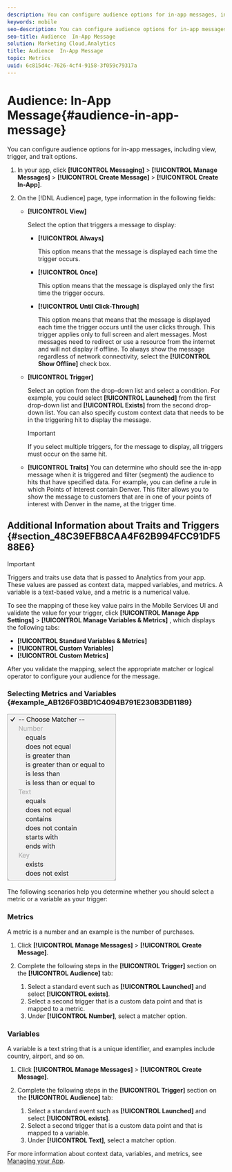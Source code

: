 ```yaml
---
description: You can configure audience options for in-app messages, including view, trigger, and trait options.
keywords: mobile
seo-description: You can configure audience options for in-app messages, including view, trigger, and trait options.
seo-title: Audience  In-App Message
solution: Marketing Cloud,Analytics
title: Audience  In-App Message
topic: Metrics
uuid: 6c815d4c-7626-4cf4-9158-3f059c79317a
---
```


# Audience: In-App Message{#audience-in-app-message}

You can configure audience options for in-app messages, including view, trigger, and trait options.

1. In your app, click **[!UICONTROL Messaging]** > **[!UICONTROL Manage Messages]** > **[!UICONTROL Create Message]** > **[!UICONTROL Create In-App]**.
1. On the [!DNL Audience] page, type information in the following fields:

   * **[!UICONTROL View]**

     Select the option that triggers a message to display: 

     * **[!UICONTROL Always]**

       This option means that the message is displayed each time the trigger occurs.

     * **[!UICONTROL Once]**

       This option means that the message is displayed only the first time the trigger occurs.

     * **[!UICONTROL Until Click-Through]**

       This option means that means that the message is displayed each time the trigger occurs until the user clicks through. This trigger applies only to full screen and alert messages. Most messages need to redirect or use a resource from the internet and will not display if offline. To always show the message regardless of network connectivity, select the **[!UICONTROL Show Offline]** check box.  

   * **[!UICONTROL Trigger]**

     Select an option from the drop-down list and select a condition. For example, you could select **[!UICONTROL Launched]** from the first drop-down list and **[!UICONTROL Exists]** from the second drop-down list. You can also specify custom context data that needs to be in the triggering hit to display the message.

     >[!IMPORTANT]
     >
     >If you select multiple triggers, for the message to display, all triggers must occur on the same hit.

   * **[!UICONTROL Traits]**
      You can determine who should see the in-app message when it is triggered and filter (segment) the audience to hits that have specified data. For example, you can define a rule in which Points of Interest contain Denver. This filter allows you to show the message to customers that are in one of your points of interest with Denver in the name, at the trigger time.

## Additional Information about Traits and Triggers {#section_48C39EFB8CAA4F62B994FCC91DF588E6}

>[!IMPORTANT]
>
>Triggers and traits use data that is passed to Analytics from your app. These values are passed as context data, mapped variables, and metrics. A variable is a text-based value, and a metric is a numerical value.

To see the mapping of these key value pairs in the Mobile Services UI and validate the value for your trigger, click **[!UICONTROL Manage App Settings]** > **[!UICONTROL Manage Variables & Metrics]** , which displays the following tabs:

* **[!UICONTROL Standard Variables & Metrics]**
* **[!UICONTROL Custom Variables]**
* **[!UICONTROL Custom Metrics]**

After you validate the mapping, select the appropriate matcher or logical operator to configure your audience for the message.

### Selecting Metrics and Variables {#example_AB126F03BD1C4094B791E230B3DB1189}

![trigger options](assets/custom_trigger_matcher_options.png)

The following scenarios help you determine whether you should select a metric or a variable as your trigger:

### Metrics

A metric is a number and an example is the number of purchases.

1. Click **[!UICONTROL Manage Messages]** > **[!UICONTROL Create Message]**. 
1. Complete the following steps in the **[!UICONTROL Trigger]** section on the **[!UICONTROL Audience]** tab:

    1. Select a standard event such as **[!UICONTROL Launched]** and select **[!UICONTROL exists]**.
    1. Select a second trigger that is a custom data point and that is mapped to a metric.
    1. Under **[!UICONTROL Number]**, select a matcher option.

### Variables

A variable is a text string that is a unique identifier, and examples include country, airport, and so on.

1. Click **[!UICONTROL Manage Messages]** > **[!UICONTROL Create Message]**.
1. Complete the following steps in the **[!UICONTROL Trigger]** section on the **[!UICONTROL Audience]** tab:

    1. Select a standard event such as **[!UICONTROL Launched]** and select **[!UICONTROL exists]**.
    1. Select a second trigger that is a custom data point and that is mapped to a variable.
    1. Under **[!UICONTROL Text]**, select a matcher option.

For more information about context data, variables, and metrics, see [Managing your App](../../manage-apps/manage-apps.md).
